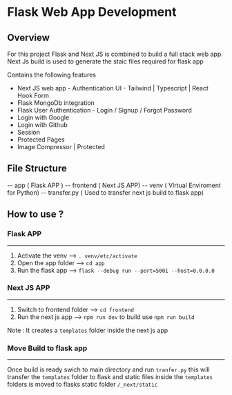 # Flask Web App Development

## Overview

For this project Flask and Next JS is combined to build a full stack web app. Next Js build is used to generate the staic files required for flask app

Contains the following features

- Next JS web app - Authentication UI - Tailwind | Typescript | React Hook Form
- Flask MongoDb integration
- Flask User Authentication - Login / Signup / Forgot Password
- Login with Google
- Login with Github
- Session
- Protected Pages
- Image Compressor | Protected

## File Structure

-- app ( Flask APP )
-- frontend ( Next JS APP)
-- venv ( Virtual Enviroment for Python)
-- transfer.py ( Used to transfer next js build to flask app)

## How to use ?

### Flask APP

---

1. Activate the venv --> `. venv/etc/activate`
2. Open the app folder --> `cd app`
3. Run the flask app --> `flask --debug run --port=5001 --host=0.0.0.0`

### Next JS APP

---

1. Switch to frontend folder --> `cd frontend`
2. Run the next js app --> `npm run dev` to build use `npm run build`

Note : It creates a `templates` folder inside the next js app

### Move Build to flask app

---

Once build is ready swich to main directory and run `tranfer.py` this will transfer the `templates` folder to flask and static files inside the `templates` folders is moved to flasks static folder `/_next/static`

